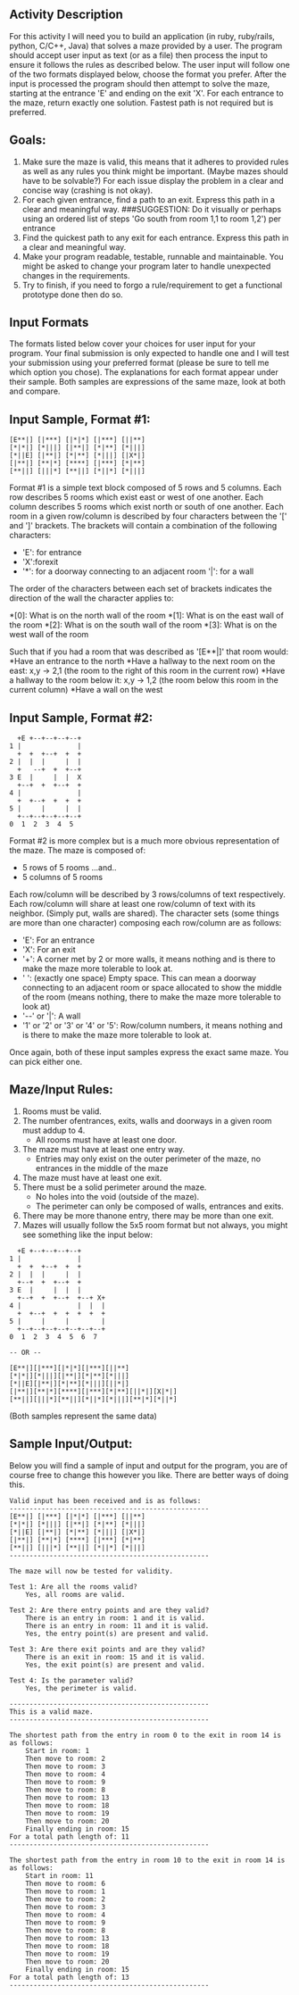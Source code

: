 ## Activity Description
For this activity I will need you to build an application (in ruby, ruby/rails, python, C/C++, Java) that solves a maze provided by a user. The program should accept user input as text (or as a file) then process the input to ensure it follows the rules as described below. The user input will follow one of the two formats displayed below, choose the format you prefer. After the input is processed the program should then attempt to solve the maze, starting at the entrance 'E' and ending on the exit 'X'. For each entrance to the maze, return exactly one solution. Fastest path is not required but is preferred.
## Goals:
1. Make sure the maze is valid, this means that it adheres to provided rules as well as any rules you think might be important. (Maybe mazes should have to be solvable?) For each issue display the problem in a clear and concise way (crashing is not okay).
2. For each given entrance, find a path to an exit. Express this path in a clear and meaningful way.
###SUGGESTION: Do it visually or perhaps using an ordered list of steps 'Go south from room 1,1 to room 1,2') per
entrance
3. Find the quickest path to any exit for each entrance. Express this path in a clear and meaningful way.
4. Make your program readable, testable, runnable and maintainable. You might be asked to change your program later to
handle unexpected changes in the requirements.
5. Try to finish, if you need to forgo a rule/requirement to get a functional prototype done then do so.
## Input Formats
The formats listed below cover your choices for user input for your program. Your final submission is only expected to handle one and I will test your submission using your preferred format (please be sure to tell me which option you chose). The explanations for each format appear under their sample. Both samples are expressions of the same maze, look at both and compare.

## Input Sample, Format #1:
```
[E**|] [|***] [|*|*] [|***] [||**]
[*|*|] [*|||] [|**|] [*|**] [*|||]
[*||E] [|**|] [*|**] [*|||] [|X*|]
[|**|] [**|*] [****] [|***] [*|**]
[**||] [|||*] [**||] [*||*] [*|||]
```

Format #1 is a simple text block composed of 5 rows and 5 columns. Each row describes 5 rooms which exist east or west of one another. Each column describes 5 rooms which exist north or south of one another. Each room in a given row/column is described by four characters between the '[' and ']' brackets. The brackets will contain a combination of the following characters:
* 'E': for entrance
* 'X':forexit
* '*': for a doorway connecting to an adjacent room '|': for a wall

The order of the characters between each set of brackets indicates the direction of the wall the character applies to:

*[0]: What is on the north wall of the room
*[1]: What is on the east wall of the room
*[2]: What is on the south wall of the room
*[3]: What is on the west wall of the room

Such that if you had a room that was described as '[E**|]' that room would:
 *Have an entrance to the north
 *Have a hallway to the next room on the east: x,y -> 2,1 (the room to the right of this room in the current row) 
 *Have a hallway to the room below it: x,y -> 1,2 (the room below this room in the current column)
 *Have a wall on the west

## Input Sample, Format #2:
```
  +E +--+--+--+--+
1 |              |
  +  +  +--+  +  +
2 |  |  |     |  |
  +   --+  +  +--+
3 E  |     |  |  X
  +--+  +  +--+  +
4 |              |
  +  +--+  +  +  +
5 |     |     |  |
  +--+--+--+--+--+
0  1  2  3  4  5
```
Format #2 is more complex but is a much more obvious representation of the maze. The maze is composed of:
  * 5 rows of 5 rooms ...and..
  * 5 columns of 5 rooms

Each row/column will be described by 3 rows/columns of text respectively. Each row/column will share at least one row/column of text with its neighbor. (Simply put, walls are shared). The character sets (some things are more than one character) composing each row/column are as follows:

 * 'E': For an entrance
 * 'X': For an exit
 * '+': A corner met by 2 or more walls, it means nothing and is there to make the maze more tolerable to look at.
 * ' ': (exactly one space) Empty space. This can mean a doorway connecting to an adjacent room or space allocated to show the middle of the room (means nothing, there to make the maze more tolerable to look at)
 * '--' or '|': A wall
 * '1' or '2' or '3' or '4' or '5': Row/column numbers, it means nothing and is there to make the maze more tolerable to look at.

Once again, both of these input samples express the exact same maze. You can pick either one.

## Maze/Input Rules:

1. Rooms must be valid.
2. The number ofentrances, exits, walls and doorways in a given room must addup to 4.
    * All rooms must have at least one door.
3. The maze must have at least one entry way.
    * Entries may only exist on the outer perimeter of the maze, no entrances in the middle of the maze 
4. The maze must have at least one exit.
5. There must be a solid perimeter around the maze.
    * No holes into the void (outside of the maze).
    * The perimeter can only be composed of walls, entrances and exits.
6. There may be more thanone entry, there may be more than one exit.
7. Mazes will usually follow the 5x5 room format but not always, you might see something like the input below:
```
  +E +--+--+--+--+
1 |              |
  +  +  +--+  +  +
2 |  |  |     |  |
  +--+  +  +--+  +
3 E  |     |  |  |
  +--+  +  +--+  +--+ X+
4 |              |  |  |
  +  +--+  +  +  +  +  +
5 |     |     |        |
  +--+--+--+--+--+--+--+
0  1  2  3  4  5  6  7

-- OR --

[E**|][|***][|*|*][|***][||**]
[*|*|][*|||][|**|][*|**][*|||]
[*||E][|**|][*|**][*|||][||*|]
[|**|][**|*][****][|***][*|**][||*|][X|*|]
[**||][|||*][**||][*||*][*|||][**|*][*||*]
```
(Both samples represent the same data)

## Sample Input/Output:
Below you will find a sample of input and output for the program, you are of course free to change this however you like. There are better ways of doing this.

```
Valid input has been received and is as follows:
--------------------------------------------------
[E**|] [|***] [|*|*] [|***] [||**]
[*|*|] [*|||] [|**|] [*|**] [*|||]
[*||E] [|**|] [*|**] [*|||] [|X*|]
[|**|] [**|*] [****] [|***] [*|**]
[**||] [|||*] [**||] [*||*] [*|||]
--------------------------------------------------

The maze will now be tested for validity.

Test 1: Are all the rooms valid?
    Yes, all rooms are valid.

Test 2: Are there entry points and are they valid?
    There is an entry in room: 1 and it is valid.
    There is an entry in room: 11 and it is valid.
    Yes, the entry point(s) are present and valid.

Test 3: Are there exit points and are they valid?
    There is an exit in room: 15 and it is valid.
    Yes, the exit point(s) are present and valid.

Test 4: Is the parameter valid?
    Yes, the perimeter is valid.

--------------------------------------------------
This is a valid maze.
--------------------------------------------------

The shortest path from the entry in room 0 to the exit in room 14 is as follows:
    Start in room: 1
    Then move to room: 2
    Then move to room: 3
    Then move to room: 4
    Then move to room: 9
    Then move to room: 8
    Then move to room: 13
    Then move to room: 18
    Then move to room: 19
    Then move to room: 20
    Finally ending in room: 15
For a total path length of: 11
--------------------------------------------------

The shortest path from the entry in room 10 to the exit in room 14 is as follows:
    Start in room: 11
    Then move to room: 6
    Then move to room: 1
    Then move to room: 2
    Then move to room: 3
    Then move to room: 4
    Then move to room: 9
    Then move to room: 8
    Then move to room: 13
    Then move to room: 18
    Then move to room: 19
    Then move to room: 20
    Finally ending in room: 15
For a total path length of: 13
--------------------------------------------------
```
